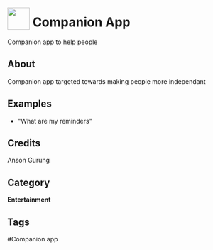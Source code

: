 # <img src="https://raw.githack.com/FortAwesome/Font-Awesome/master/svgs/solid/dice-d20.svg" card_color="#FAF0E6" width="50" height="50" style="vertical-align:bottom"/> Companion App
Companion app to help people

## About
Companion app targeted towards making people more independant

## Examples
* "What are my reminders"

## Credits
Anson Gurung

## Category
**Entertainment**

## Tags
#Companion app

